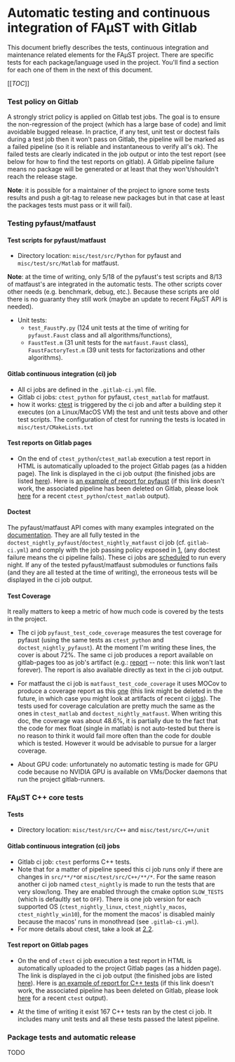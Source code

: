 # Automatic testing and continuous integration of FAµST with Gitlab

This document briefly describes the tests, continuous integration
and maintenance related elements for the FAµST project.
There are specific tests for each package/language used in the project. You'll
find a section for each one of them in the next of this document.

[[_TOC_]]


### Test policy on Gitlab

A strongly strict policy is applied on Gitlab test jobs.
The goal is to ensure the non-regression of the project (which has a large base of
code) and limit avoidable bugged release.
In practice, if any test, unit test or doctest fails during a test job then it won't pass
on Gitlab, the pipeline will be marked as a failed pipeline (so it is reliable
and instantaneous to verify all's ok).
The failed tests are clearly indicated in the job output or into the test report
(see below for how to find the test reports on gitlab).
A Gitlab pipeline failure means no package will be generated or at least that
they won't/shouldn't reach the release stage.

**Note**: it is possible for a maintainer of the project to ignore some tests
results and push a git-tag to release new packages but in that case at least
the packages tests must pass or it will fail).

### Testing pyfaust/matfaust


#### Test scripts for pyfaust/matfaust

- Directory location: ``misc/test/src/Python`` for pyfaust and
  ``misc/test/src/Matlab``
  for matfaust.

**Note**: at the time of writing, only 5/18 of the pyfaust's test scripts and 8/13
of matfaust's are integrated in the automatic tests. The other scripts cover other
needs (e.g. benchmark, debug, etc.).
Because these scripts are old there is no guaranty they still work (maybe an update to
recent FAµST API is needed).

- Unit tests:
    * ``test_FaustPy.py`` (124 unit tests at the time of writing for
      ``pyfaust.Faust`` class and all algorithms/functions),
    * ``FaustTest.m`` (31 unit tests for the ``matfaust.Faust`` class), ``FaustFactoryTest.m`` (39 unit tests for factorizations and other algorithms).

#### Gitlab continuous integration (ci) job

- All ci jobs are defined in the ``.gitlab-ci.yml`` file.
- Gitlab ci jobs: ``ctest_python`` for pyfaust, ``ctest_matlab`` for matfaust.
- how it works:
  [ctest](https://cmake.org/cmake/help/book/mastering-cmake/chapter/Testing%20With%20CMake%20and%20CTest.html)
  is triggered by the ci job and after a building step it
  executes (on a Linux/MacOS VM) the test and unit tests above and other test scripts.
  The configuration of ctest for running the tests is located in ``misc/test/CMakeLists.txt``

#### Test reports on Gitlab pages

- On the end of ``ctest_python``/``ctest_matlab`` execution a test report in HTML
  is automatically uploaded to the project Gitlab pages (as a hidden page).
  The link is displayed in the ci job output (the finished jobs are listed
  [here](https://gitlab.inria.fr/faustgrp/faust/-/jobs)).
  Here is [an example of report for pyfaust](https://faustgrp.gitlabpages.inria.fr/-/faust/-/jobs/3163959/artifacts/build_FaustLinuxPython/python_pyfaust_test_output.html)
  (if this link doesn't work, the associated pipeline has been deleted on Gitlab,
  please look [here](https://gitlab.inria.fr/faustgrp/faust/-/jobs) for a recent ``ctest_python``/``ctest_matlab`` output).

#### Doctest

The pyfaust/matfaust API comes with many examples integrated on the [documentation](https://faustgrp.gitlabpages.inria.fr/faust/last-doc/html/index.html).
They are all fully tested in the
``doctest_nightly_pyfaust``/``doctest_nightly_matfaust`` ci job (cf. ``gitlab-ci.yml``)
and comply with the job passing policy exposed in [1.](#gitlab_pol_test) (any doctest failure means the ci pipeline
fails). These ci jobs are [scheduled](https://gitlab.inria.fr/faustgrp/faust/-/pipeline_schedules)
to run every night.
If any of the tested pyfaust/matfaust submodules or functions fails (and they are all tested at the time of
writing), the erroneous tests will be displayed in the ci job output.

#### Test Coverage

It really matters to keep a metric of how much code is covered by the tests in the project.

- The ci job ``pyfaust_test_code_coverage`` measures the test coverage for
pyfaust (using the same tests as ``ctest_python`` and
``doctest_nightly_pyfaust``). At the moment I'm writing these lines, the cover
is about 72%. The same ci job produces a report available on gitlab-pages
too as job's artifact (e.g.: [report](https://faustgrp.gitlabpages.inria.fr/-/faust/-/jobs/3169837/artifacts/htmlcov/index.html) -- note: this link won't last forever). The report is also available directly as text in the ci job output.

- For matfaust the ci job is ``matfaust_test_code_coverage`` it uses MOCov to
produce a coverage report as this [one](https://faustgrp.gitlabpages.inria.fr/-/faust/-/jobs/3186956/artifacts/coverage_html/index.html)
(this link might be deleted in the future, in which case you might look at artifacts of recent ci
[jobs](https://gitlab.inria.fr/faustgrp/faust/-/jobs)). The tests used for coverage calculation
are pretty much the same as the ones in ``ctest_matlab`` and ``doctest_nightly_matfaust``.
When writing this doc, the coverage was about 48.6%, it is partially due to the fact that the
code for mex float (single in matlab) is not auto-tested but there is no reason to think it
would fail more often than the code for double which is tested. However it would be advisable
to pursue for a larger coverage.

- About GPU code: unfortunately no automatic testing is made for GPU code
  because no NVIDIA GPU is available on VMs/Docker daemons that run the project gitlab-runners.

### FAµST C++ core tests

#### Tests

- Directory location: ``misc/test/src/C++`` and ``misc/test/src/C++/unit``

#### Gitlab continuous integration (ci) jobs


- Gitlab ci job: ``ctest`` performs C++ tests.
-  Note that for a matter of pipeline speed this ci job runs only if there are changes in ``src/**/*``or ``misc/test/src/C++/**/*``.
For the same reason another ci job named ``ctest_nightly`` is made to run the tests that are very slow/long. They are enabled through the cmake option
``SLOW_TESTS`` (which is defaultly set to ``OFF``). There is one job version for each supported OS (``ctest_nightly_linux``, ``ctest_nightly_macos``,
 ``ctest_nightly_win10``), for the moment the macos' is disabled mainly because the macos' runs in monothread (see ``.gitlab-ci.yml``).
- For more details about ctest, take a look at [2.2](#py_mat_test_ci_jobs).

#### Test report on Gitlab pages


- On the end of ``ctest`` ci job execution a test report in HTML
  is automatically uploaded to the project Gitlab pages (as a hidden page).
  The link is displayed in the ci job output (the finished jobs are listed
  [here](https://gitlab.inria.fr/faustgrp/faust/-/jobs)).
  Here is [an example of report for C++ tests](https://faustgrp.gitlabpages.inria.fr/-/faust/-/jobs/3193880/artifacts/build_FaustLinux/cpp_test_report.html)
  (if this link doesn't work, the associated pipeline has been deleted on Gitlab,
  please look [here](https://gitlab.inria.fr/faustgrp/faust/-/jobs) for a recent ``ctest`` output).

- At the time of writing it exist 167 C++ tests ran by the ctest ci job. It includes many unit tests and all these tests passed the latest pipeline.

### Package tests and automatic release

TODO
